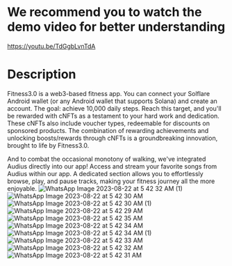 # We recommend you to watch the demo video for better understanding
https://youtu.be/TdGgbLvnTdA 

# Description
Fitness3.0 is a web3-based fitness app. You can connect your Solflare Android wallet (or any Android wallet that supports Solana) and create an account. The goal: achieve 10,000 daily steps. Reach this target, and you'll be rewarded with cNFTs as a testament to your hard work and dedication. These cNFTs also include voucher types, redeemable for discounts on sponsored products. The combination of rewarding achievements and unlocking boosts/rewards through cNFTs is a groundbreaking innovation, brought to life by Fitness3.0.

And to combat the occasional monotony of walking, we've integrated Audius directly into our app! Access and stream your favorite songs from Audius within our app. A dedicated section allows you to effortlessly browse, play, and pause tracks, making your fitness journey all the more enjoyable.
![WhatsApp Image 2023-08-22 at 5 42 32 AM (1)](https://github.com/raehat/fitness3/assets/77321971/c4322911-ae86-443a-ab72-cc1c483802d6)
![WhatsApp Image 2023-08-22 at 5 42 30 AM](https://github.com/raehat/fitness3/assets/77321971/29139b82-0cbd-4586-97f3-665caedce318)
![WhatsApp Image 2023-08-22 at 5 42 30 AM (1)](https://github.com/raehat/fitness3/assets/77321971/c52a67d1-d726-489d-bf42-a2c9585a445c)
![WhatsApp Image 2023-08-22 at 5 42 29 AM](https://github.com/raehat/fitness3/assets/77321971/72331917-968b-4aef-91f4-4b5e0851d7d0)
![WhatsApp Image 2023-08-22 at 5 42 35 AM](https://github.com/raehat/fitness3/assets/77321971/f9304b80-7e2e-40fb-ad06-180a24db705d)
![WhatsApp Image 2023-08-22 at 5 42 34 AM](https://github.com/raehat/fitness3/assets/77321971/862f7658-c971-4c35-9824-a8b477dd8018)
![WhatsApp Image 2023-08-22 at 5 42 34 AM (1)](https://github.com/raehat/fitness3/assets/77321971/cff42206-8330-4cc6-8a05-e94296bbe15c)
![WhatsApp Image 2023-08-22 at 5 42 33 AM](https://github.com/raehat/fitness3/assets/77321971/d0c8032d-01e1-4488-9609-1fc8af040229)
![WhatsApp Image 2023-08-22 at 5 42 32 AM](https://github.com/raehat/fitness3/assets/77321971/15afefd7-fda1-4c85-a542-89808c7d0156)
![WhatsApp Image 2023-08-22 at 5 42 31 AM](https://github.com/raehat/fitness3/assets/77321971/e9f4e3e3-dea5-4bc5-a326-7e1742ee1a72)
